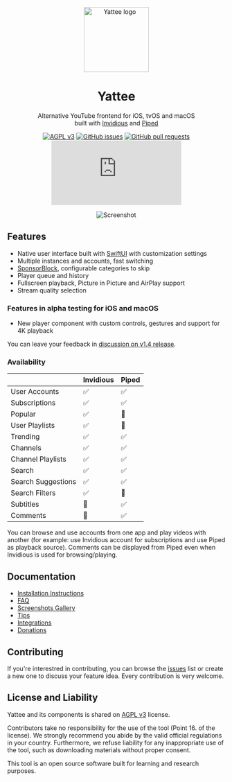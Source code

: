 <div align="center">
  <img src="https://r.yattee.stream/icons/yattee-150.png" width="150" height="150" alt="Yattee logo">
  <h1>Yattee</h1>
  <p>Alternative YouTube frontend for iOS, tvOS and macOS<br />built with <a href="https://github.com/iv-org/invidious">Invidious</a> and <a href="https://github.com/TeamPiped/Piped">Piped</a></p>

[![AGPL v3](https://shields.io/badge/License-AGPL%20v3-blue.svg)](https://www.gnu.org/licenses/agpl-3.0.en.html)
[![GitHub issues](https://img.shields.io/github/issues/yattee/yattee)](https://github.com/yattee/yattee/issues)
[![GitHub pull requests](https://img.shields.io/github/issues-pr/yattee/yattee)](https://github.com/yattee/yattee/pulls)
[![Matrix](https://img.shields.io/matrix/yattee:matrix.org)](https://matrix.to/#/#yattee:matrix.org)

![Screenshot](https://r.yattee.stream/screenshots/all-platforms.png)
</div>

## Features
* Native user interface built with [SwiftUI](https://developer.apple.com/xcode/swiftui/) with customization settings
* Multiple instances and accounts, fast switching
* [SponsorBlock](https://sponsor.ajay.app/), configurable categories to skip
* Player queue and history
* Fullscreen playback, Picture in Picture and AirPlay support
* Stream quality selection

### Features in alpha testing for iOS and macOS
* New player component with custom controls, gestures and support for 4K playback

You can leave your feedback in [discussion on v1.4 release](https://github.com/yattee/yattee/discussions/75).

### Availability
|| Invidious | Piped |
| - | - | - |
| User Accounts | ✅ | ✅ |
| Subscriptions | ✅ | ✅ |
| Popular | ✅ | 🔴 |
| User Playlists | ✅ | 🔴 |
| Trending | ✅ | ✅ |
| Channels | ✅ | ✅ |
| Channel Playlists | ✅ | ✅ |
| Search | ✅ | ✅ |
| Search Suggestions | ✅ | ✅ |
| Search Filters | ✅ | 🔴 |
| Subtitles | 🔴 | ✅ |
| Comments | 🔴 | ✅ |

You can browse and use accounts from one app and play videos with another (for example: use Invidious account for subscriptions and use Piped as playback source). Comments can be displayed from Piped even when Invidious is used for browsing/playing.

## Documentation
* [Installation Instructions](https://github.com/yattee/yattee/wiki/Installation-Instructions)
* [FAQ](https://github.com/yattee/yattee/wiki)
* [Screenshots Gallery](https://github.com/yattee/yattee/wiki/Screenshots-Gallery)
* [Tips](https://github.com/yattee/yattee/wiki/Tips)
* [Integrations](https://github.com/yattee/yattee/wiki/Integrations)
* [Donations](https://github.com/yattee/yattee/wiki/Donations)

## Contributing
If you're interestred in contributing, you can browse the [issues](https://github.com/yattee/yattee/issues) list or create a new one to discuss your feature idea. Every contribution is very welcome.

## License and Liability

Yattee and its components is shared on [AGPL v3](https://www.gnu.org/licenses/agpl-3.0.en.html) license.

Contributors take no responsibility for the use of the tool (Point 16. of the license). We strongly recommend you abide by the valid official regulations in your country. Furthermore, we refuse liability for any inappropriate use of the tool, such as downloading materials without proper consent.

This tool is an open source software built for learning and research purposes.
